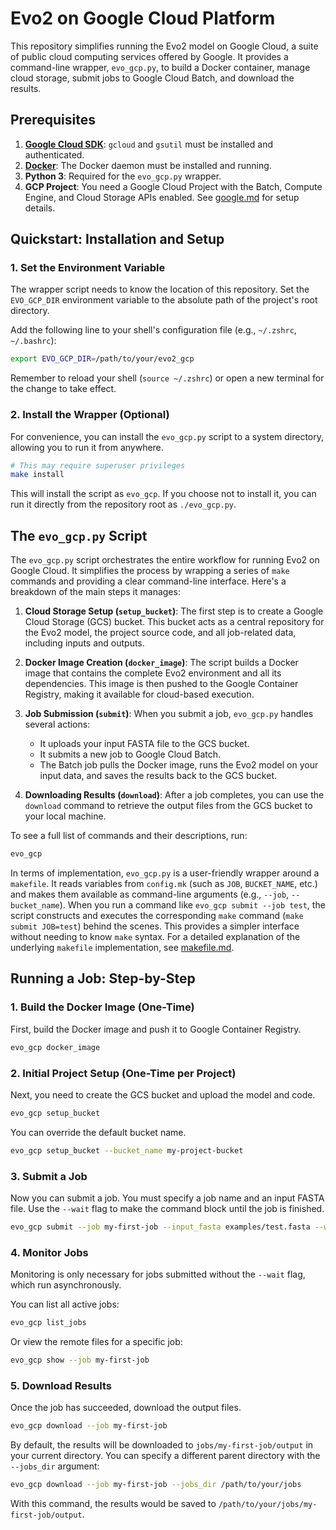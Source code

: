 # Evo2 on Google Cloud Platform

This repository simplifies running the Evo2 model on Google Cloud, a suite of public cloud computing services offered by Google. It provides a command-line wrapper, `evo_gcp.py`, to build a Docker container, manage cloud storage, submit jobs to Google Cloud Batch, and download the results.

## Prerequisites

1.  **[Google Cloud SDK](https://cloud.google.com/sdk/docs/install)**: `gcloud` and `gsutil` must be installed and authenticated.
2.  **[Docker](https://docs.docker.com/engine/install/)**: The Docker daemon must be installed and running.
3.  **Python 3**: Required for the `evo_gcp.py` wrapper.
4.  **GCP Project**: You need a Google Cloud Project with the Batch, Compute Engine, and Cloud Storage APIs enabled. See [google.md](./docs/google.md) for setup details.

## Quickstart: Installation and Setup

### 1. Set the Environment Variable

The wrapper script needs to know the location of this repository. Set the `EVO_GCP_DIR` environment variable to the absolute path of the project's root directory.

Add the following line to your shell's configuration file (e.g., `~/.zshrc`, `~/.bashrc`):
```bash
export EVO_GCP_DIR=/path/to/your/evo2_gcp
```
Remember to reload your shell (`source ~/.zshrc`) or open a new terminal for the change to take effect.

### 2. Install the Wrapper (Optional)

For convenience, you can install the `evo_gcp.py` script to a system directory, allowing you to run it from anywhere.
```bash
# This may require superuser privileges
make install
```
This will install the script as `evo_gcp`. If you choose not to install it, you can run it directly from the repository root as `./evo_gcp.py`.

## The `evo_gcp.py` Script

The `evo_gcp.py` script orchestrates the entire workflow for running Evo2 on Google Cloud. It simplifies the process by wrapping a series of `make` commands and providing a clear command-line interface. Here's a breakdown of the main steps it manages:

1.  **Cloud Storage Setup (`setup_bucket`)**: The first step is to create a Google Cloud Storage (GCS) bucket. This bucket acts as a central repository for the Evo2 model, the project source code, and all job-related data, including inputs and outputs.

2.  **Docker Image Creation (`docker_image`)**: The script builds a Docker image that contains the complete Evo2 environment and all its dependencies. This image is then pushed to the Google Container Registry, making it available for cloud-based execution.

3.  **Job Submission (`submit`)**: When you submit a job, `evo_gcp.py` handles several actions:
    *   It uploads your input FASTA file to the GCS bucket.
    *   It submits a new job to Google Cloud Batch.
    *   The Batch job pulls the Docker image, runs the Evo2 model on your input data, and saves the results back to the GCS bucket.

4.  **Downloading Results (`download`)**: After a job completes, you can use the `download` command to retrieve the output files from the GCS bucket to your local machine.

To see a full list of commands and their descriptions, run:
```bash
evo_gcp
```

In terms of implementation, `evo_gcp.py` is a user-friendly wrapper around a `makefile`. It reads variables from `config.mk` (such as `JOB`, `BUCKET_NAME`, etc.) and makes them available as command-line arguments (e.g., `--job`, `--bucket_name`). When you run a command like `evo_gcp submit --job test`, the script constructs and executes the corresponding `make` command (`make submit JOB=test`) behind the scenes. This provides a simpler interface without needing to know `make` syntax. For a detailed explanation of the underlying `makefile` implementation, see [makefile.md](./docs/makefile.md).

## Running a Job: Step-by-Step

### 1. Build the Docker Image (One-Time)

First, build the Docker image and push it to Google Container Registry.
```bash
evo_gcp docker_image
```

### 2. Initial Project Setup (One-Time per Project)

Next, you need to create the GCS bucket and upload the model and code. 
```bash
evo_gcp setup_bucket
```

You can override the default bucket name.
```bash
evo_gcp setup_bucket --bucket_name my-project-bucket
```

### 3. Submit a Job

Now you can submit a job. You must specify a job name and an input FASTA file. Use the `--wait` flag to make the command block until the job is finished.
```bash
evo_gcp submit --job my-first-job --input_fasta examples/test.fasta --wait
```

### 4. Monitor Jobs

Monitoring is only necessary for jobs submitted without the `--wait` flag, which run asynchronously.

You can list all active jobs:
```bash
evo_gcp list_jobs
```
Or view the remote files for a specific job:
```bash
evo_gcp show --job my-first-job
```

### 5. Download Results

Once the job has succeeded, download the output files.
```bash
evo_gcp download --job my-first-job
```
By default, the results will be downloaded to `jobs/my-first-job/output` in your current directory. You can specify a different parent directory with the `--jobs_dir` argument:
```bash
evo_gcp download --job my-first-job --jobs_dir /path/to/your/jobs
```
With this command, the results would be saved to `/path/to/your/jobs/my-first-job/output`.
